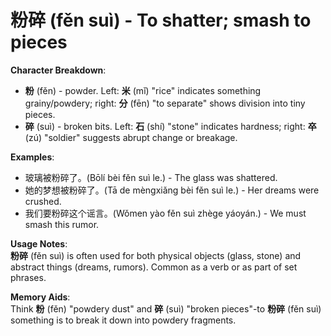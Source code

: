 # **粉碎 (fěn suì) - To shatter; smash to pieces**

**Character Breakdown**:  
- **粉** (fěn) - powder. Left: **米** (mǐ) "rice" indicates something grainy/powdery; right: **分** (fēn) "to separate" shows division into tiny pieces.  
- **碎** (suì) - broken bits. Left: **石** (shí) "stone" indicates hardness; right: **卒** (zú) "soldier" suggests abrupt change or breakage.

**Examples**:  
- 玻璃被粉碎了。(Bōlí bèi fěn suì le.) - The glass was shattered.  
- 她的梦想被粉碎了。(Tā de mèngxiǎng bèi fěn suì le.) - Her dreams were crushed.  
- 我们要粉碎这个谣言。(Wǒmen yào fěn suì zhège yáoyán.) - We must smash this rumor.

**Usage Notes**:  
**粉碎** (fěn suì) is often used for both physical objects (glass, stone) and abstract things (dreams, rumors). Common as a verb or as part of set phrases.

**Memory Aids**:  
Think **粉** (fěn) "powdery dust" and **碎** (suì) "broken pieces"-to **粉碎** (fěn suì) something is to break it down into powdery fragments.